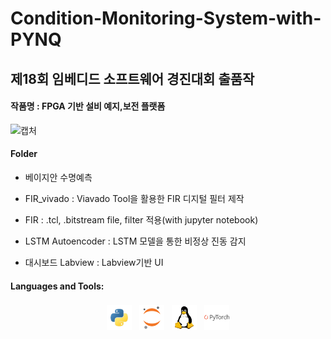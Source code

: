# Condition-Monitoring-System-with-PYNQ
## 제18회 임베디드 소프트웨어 경진대회 출품작
#### 작품명 : FPGA 기반 설비 예지,보전 플랫폼
![캡처](https://user-images.githubusercontent.com/55612222/108587554-9448ff80-7397-11eb-8494-4ecbbecdf10f.PNG)

#### Folder
 * 베이지안 수명예측

 * FIR_vivado : Viavado Tool을 활용한 FIR 디지털 필터 제작

 * FIR : .tcl, .bitstream file,  filter 적용(with jupyter notebook)

 * LSTM Autoencoder : LSTM 모델을 통한 비정상 진동 감지

 * 대시보드 Labview : Labview기반 UI

####  Languages and Tools:
<p align="center">
<img src="https://raw.githubusercontent.com/github/explore/80688e429a7d4ef2fca1e82350fe8e3517d3494d/topics/python/python.png" alt="Python" height="40" style="vertical-align:top; margin:4px">
<img src="https://raw.githubusercontent.com/github/explore/80688e429a7d4ef2fca1e82350fe8e3517d3494d/topics/jupyter-notebook/jupyter-notebook.png" alt="jupyter-notebook" height="40" style="vertical-align:top; margin:4px">
<img src="https://raw.githubusercontent.com/github/explore/80688e429a7d4ef2fca1e82350fe8e3517d3494d/topics/linux/linux.png" alt="linux" height="40" style="vertical-align:top; margin:4px">
<img src="https://raw.githubusercontent.com/github/explore/80688e429a7d4ef2fca1e82350fe8e3517d3494d/topics/pytorch/pytorch.png" alt="pytorch" height="40" style="vertical-align:top; margin:4px">
</p>
